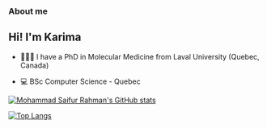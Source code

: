 ### About me

Hi! I'm Karima 
-------------------------------------------------------------
* 👩🏽‍🏫 I have a PhD in Molecular Medicine from Laval University (Quebec, Canada)

* 💻 BSc Computer Science - Quebec


[![Mohammad Saifur Rahman's GitHub stats](https://github-readme-stats.vercel.app/api/top-langs?username=KariHab&hide=html,scss,stylus,blade,jupyter%20notebook,python,css,shell,batchfile,dockerfile,typescript&theme=algolia&show_icons=true)](https://github.com/KariHab)


[![Top Langs](https://github-readme-stats-git-masterrstaa-rickstaa.vercel.app/api/top-langs/?username=KariHab)](https://github.com/KariHab/github-readme-stats)
